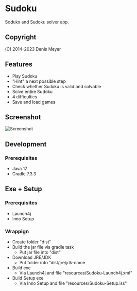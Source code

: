 # Sudoku

Soduko and Sudoku solver app.

## Copyright

(C) 2014-2023 Denis Meyer

## Features

* Play Sudoku
* "Hint" a next possible step
* Check whether Sudoku is valid and solvable
* Solve entire Sudoku
* 4 difficulties
* Save and load games

## Screenshot

![Screenshot](img/screenshot.png?raw=true)

## Development

### Prerequisites

* Java 17
* Gradle 7.3.3

## Exe + Setup

### Prerequisites

* Launch4j
* Inno Setup

### Wrappign

* Create folder "dist"
* Build the jar file via gradle task
    * Put jar file into "dist"
* Download JRE/JDK
    * Put folder into "dist/jre/jdk-name
* Build exe
    * Via Launch4j and file "resources/Sudoku-Launch4j.xml"
* Build Setup exe
    * Via Inno Setup and file "resources/Sudoku-Setup.iss"
